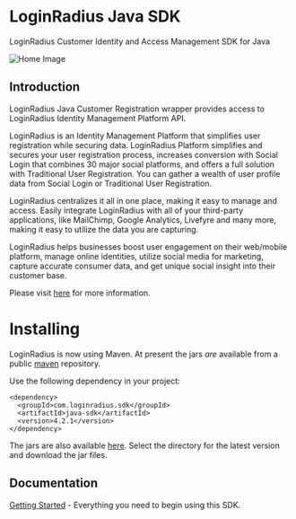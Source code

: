 # LoginRadius Java SDK
LoginRadius Customer Identity and Access Management SDK for Java

![Home Image](http://docs.lrcontent.com/resources/github/banner-1544x500.png)


## Introduction ##

LoginRadius Java Customer Registration wrapper provides access to LoginRadius Identity Management Platform API.

LoginRadius is an Identity Management Platform that simplifies user registration while securing data. LoginRadius Platform simplifies and secures your user registration process, increases conversion with Social Login that combines 30 major social platforms, and offers a full solution with Traditional User Registration. You can gather a wealth of user profile data from Social Login or Traditional User Registration. 

LoginRadius centralizes it all in one place, making it easy to manage and access. Easily integrate LoginRadius with all of your third-party applications, like MailChimp, Google Analytics, Livefyre and many more, making it easy to utilize the data you are capturing.

LoginRadius helps businesses boost user engagement on their web/mobile platform, manage online identities, utilize social media for marketing, capture accurate consumer data, and get unique social insight into their customer base.

Please visit [here](http://www.loginradius.com/) for more information.


# Installing

LoginRadius is now using Maven. At present the jars *are* available from a public [maven]( http://search.maven.org/#search%7Cga%7C1%7Cloginradius) repository.

Use the following dependency in your project:

```
<dependency>
  <groupId>com.loginradius.sdk</groupId>
  <artifactId>java-sdk</artifactId>
  <version>4.2.1</version>
</dependency>

```

The jars are also available [here](http://search.maven.org/#search%7Cga%7C1%7Cloginradius). Select the directory for
the latest version and download the jar files.

## Documentation

[Getting Started](https://docs.loginradius.com/api/v2/sdk-libraries/java-library) - Everything you need to begin using this SDK.




